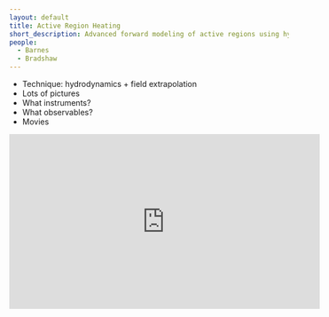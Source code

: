 ```yaml
---
layout: default
title: Active Region Heating
short_description: Advanced forward modeling of active regions using hydrodynamic simulations of coronal loops
people:
  - Barnes
  - Bradshaw
---
```

* Technique: hydrodynamics + field extrapolation
* Lots of pictures
* What instruments?
* What observables?
* Movies

<iframe width="560" height="315" src="https://www.youtube.com/embed/fcqqo3HuEjM" frameborder="0" allowfullscreen></iframe>
